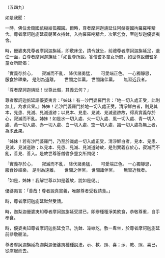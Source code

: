 （五四九）

如是我聞：

一時，佛住舍衛國祇樹給孤獨園。爾時，尊者摩訶迦旃延住阿槃提國拘羅羅咤精舍。尊者摩訶迦旃延晨朝著衣持鉢，入拘羅羅咤精舍，次第乞食，至迦梨迦優婆夷舍。

時，優婆夷見尊者摩訶迦旃延，即敷床坐，請令就坐，前禮尊者摩訶迦旃延足，退住一面，白尊者摩訶迦旃延：「如世尊所說，答僧耆多童女所問，如世尊說僧耆多童女所問偈：

「實義存於心，　　寂滅而不亂，
降伏諸勇猛，　　可愛端正色。
一心獨靜思，　　服食妙禪樂，
是則為遠離。　　世間之伴黨，
世間諸伴黨，　　無習近我者。

「尊者摩訶迦旃延！世尊此偈，其義云何？」

尊者摩訶迦旃延語優婆夷言：「姊妹！有一沙門婆羅門言：『地一切入處正受，此則無上，為求此果。』姊妹！若沙門婆羅門於地一切入處正受，清淨鮮白者，則見其本，見患、見滅、見滅道跡；以見本、見患、見滅、見滅道跡故，得真實義存於心，寂滅而不亂。姉妹！如是水一切入處、火一切入處、風一切入處、青一切入處、黃一切入處、赤一切入處、白一切入處、空一切入處、識一切入處為無上者，為求此果。

「姊妹！若有沙門婆羅門，乃至於識處一切入處正受，清淨鮮白者，見本、見患、見滅、見滅道跡；以見本、見患、見滅、見滅道跡故，是則實義存於心，寂滅而不亂，善見、善入。是故世尊答僧耆多童女所問偈：

「實義存於心，　　寂滅而不亂，
降伏諸勇猛，　　可愛端正色。
一心獨靜思，　　服食妙禪樂，
是則為遠離，　　世間之伴黨，
世間諸伴黨，　　無習近我者。

「如是，姊妹！我解世尊以如是義故，說如是偈。」

優婆夷言：「善哉！尊者說真實義，唯願尊者受我請食。」

時，尊者摩訶迦旃延默然受請。

時，迦梨迦優婆夷知尊者摩訶迦旃延受請已，即辦種種淨美飲食，恭敬尊重，自手奉食。

時，優婆夷知尊者摩訶迦旃延食已，洗鉢、澡嗽訖，敷一卑坐，於尊者摩訶迦旃延前恭敬聽法。

尊者摩訶迦旃延為迦梨迦優婆夷種種說法，示、教、照、喜；示、教、照、喜已，從座起而去。









